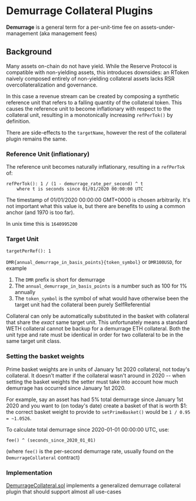 # Demurrage Collateral Plugins

**Demurrage** is a general term for a per-unit-time fee on assets-under-management (aka management fees)

## Background

Many assets on-chain do not have yield. While the Reserve Protocol is compatible with non-yielding assets, this introduces downsides: an RToken naively composed entirely of non-yielding collateral assets lacks RSR overcollateralization and governance.

In this case a revenue stream can be created by composing a synthetic reference unit that refers to a falling quantity of the collateral token. This causes the reference unit to become inflationary with respect to the collateral unit, resulting in a monotonically increasing `refPerTok()` by definition.

There are side-effects to the `targetName`, however the rest of the collateral plugin remains the same.

### Reference Unit (inflationary)

The reference unit becomes naturally inflationary, resulting in a `refPerTok` of:

```
refPerTok(): 1 / (1 - demurrage_rate_per_second) ^ t
    where t is seconds since 01/01/2020 00:00:00 UTC
```

The timestamp of 01/01/2020 00:00:00 GMT+0000 is chosen arbitrarily. It's not important what this value is, but there are benefits to using a common anchor (and 1970 is too far).

In unix time this is `1640995200`

### Target Unit

```
targetPerRef(): 1
```

`DMR{annual_demurrage_in_basis_points}{token_symbol}` or `DMR100USD`, for example

1. The `DMR` prefix is short for demurrage
2. The `annual_demurrage_in_basis_points` is a number such as 100 for 1% annually
3. The `token_symbol` is the symbol of what would have otherwise been the target unit had the collateral been purely SelfReferential

Collateral can only be automatically substituted in the basket with collateral that share the _exact_ same target unit. This unfortunately means a standard WETH collateral cannot be backup for a demurrage ETH collateral. Both the unit type and rate must be identical in order for two collateral to be in the same target unit class.

### Setting the basket weights

Prime basket weights are in units of January 1st 2020 collateral, not today's collateral. It doesn't matter if the collateral wasn't around in 2020 -- when setting the basket weights the setter must take into account how much demurrage has occurred since January 1st 2020.

For example, say an asset has had 5% total demurrage since January 1st 2020 and you want to (on today's date) create a basket of that is worth $1: the correct basket weight to provide to `setPrimeBasket()` would be `1 / 0.95 = ~1.0526`.

To calculate total demurrage since 2020-01-01 00:00:00 UTC, use:

```
fee() ^ (seconds_since_2020_01_01)
```

(where `fee()` is the per-second demurrage rate, usually found on the `DemurrageCollateral` contract)

### Implementation

[DemurrageCollateral.sol](../contracts/plugins/assets/DemurrageCollateral.sol) implements a generalized demurrage collateral plugin that should support almost all use-cases

